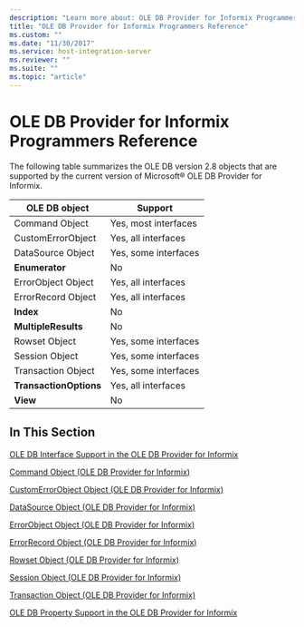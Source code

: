 ```yaml
---
description: "Learn more about: OLE DB Provider for Informix Programmers Reference"
title: "OLE DB Provider for Informix Programmers Reference"
ms.custom: ""
ms.date: "11/30/2017"
ms.service: host-integration-server
ms.reviewer: ""
ms.suite: ""
ms.topic: "article"
---
```

# OLE DB Provider for Informix Programmers Reference
The following table summarizes the OLE DB version 2.8 objects that are supported by the current version of Microsoft® OLE DB Provider for Informix.  
  
|OLE DB object|Support|  
|-------------------|-------------|  
|Command Object|Yes, most interfaces|  
|CustomErrorObject|Yes, all interfaces|  
|DataSource Object|Yes, some interfaces|  
|**Enumerator**|No|  
|ErrorObject Object|Yes, all interfaces|  
|ErrorRecord Object|Yes, all interfaces|  
|**Index**|No|  
|**MultipleResults**|No|  
|Rowset Object|Yes, some interfaces|  
|Session Object|Yes, some interfaces|  
|Transaction Object|Yes, some interfaces|  
|**TransactionOptions**|Yes, all interfaces|  
|**View**|No|  
  
## In This Section  
 [OLE DB Interface Support in the OLE DB Provider for Informix](../core/ole-db-interface-support-in-the-ole-db-provider-for-informix.md)  
  
 [Command Object (OLE DB Provider for Informix)](../core/command-object-ole-db-provider-for-informix.md)  
  
 [CustomErrorObject Object (OLE DB Provider for Informix)](../core/customerrorobject-object-ole-db-provider-for-informix.md)  
  
 [DataSource Object (OLE DB Provider for Informix)](../core/datasource-object-ole-db-provider-for-informix.md)  
  
 [ErrorObject Object (OLE DB Provider for Informix)](../core/errorobject-object-ole-db-provider-for-informix.md)  
  
 [ErrorRecord Object (OLE DB Provider for Informix)](../core/errorrecord-object-ole-db-provider-for-informix.md)  
  
 [Rowset Object (OLE DB Provider for Informix)](../core/rowset-object-ole-db-provider-for-informix.md)  
  
 [Session Object (OLE DB Provider for Informix)](../core/session-object-ole-db-provider-for-informix.md)  
  
 [Transaction Object (OLE DB Provider for Informix)](../core/transaction-object-ole-db-provider-for-informix.md)  
  
 [OLE DB Property Support in the OLE DB Provider for Informix](../core/ole-db-property-support-in-the-ole-db-provider-for-informix.md)
